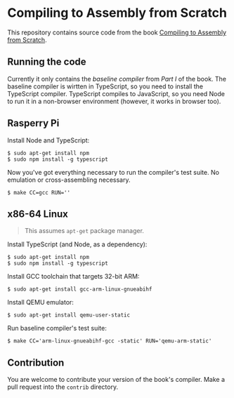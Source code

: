 # Compiling to Assembly from Scratch

This repository contains source code from the book [Compiling to Assembly from Scratch](https://keleshev.com/compiling-to-assembly-from-scratch-the-book).


## Running the code

Currently it only contains the *baseline compiler* from *Part I* of the book.
The baseline compiler is wirtten in TypeScript, so you need to install the TypeScript compiler.
TypeScript compiles to JavaScript, so you need Node to run it in a non-browser environment (however, it works in browser too).






## Rasperry Pi

Install Node and TypeScript:

    $ sudo apt-get install npm
    $ sudo npm install -g typescript


Now you've got everything necessary to run the compiler's test suite.
No emulation or cross-assembling necessary.


    $ make CC=gcc RUN=''


## x86-64 Linux

> This assumes `apt-get` package manager.

Install TypeScript (and Node, as a dependency):

    $ sudo apt-get install npm
    $ sudo npm install -g typescript

Install GCC toolchain that targets 32-bit ARM:

    $ sudo apt-get install gcc-arm-linux-gnueabihf

Install QEMU emulator:

    $ sudo apt-get install qemu-user-static

Run baseline compiler's test suite:

    $ make CC='arm-linux-gnueabihf-gcc -static' RUN='qemu-arm-static'




<!-- TODO

## macOS on Intel

Insall [Homebrew package manager](https://brew.sh/).

Install TypeScript (and Node, as a dependency):

    $ brew install typescript

Install GCC toolchain that targets 32-bit ARM:

    $ brew cask instal gcc-arm-embedded
    $ brew install arm-linux-gnueabihf-binutils


-->


## Contribution

You are welcome to contribute your version of the book's compiler.
Make a pull request into the `contrib` directory.
